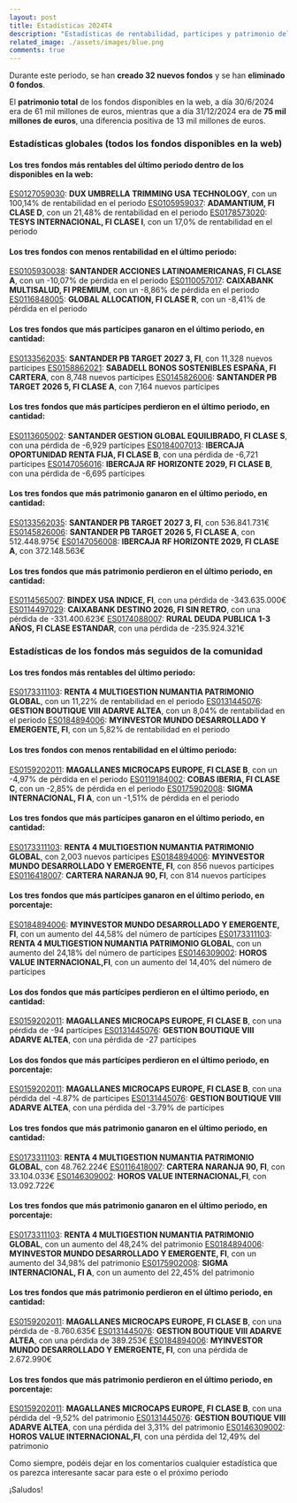```yaml
---
layout: post
title: Estadísticas 2024T4
description: "Estadísticas de rentabilidad, partícipes y patrimonio del último trimestre de 2024"
related_image: ./assets/images/blue.png
comments: true
---
```


Durante este periodo, se han **creado 32 nuevos fondos** y se han **eliminado 0 fondos**.

El **patrimonio total** de los fondos disponibles en la web, a día 30/6/2024 era de 61 mil millones de euros, mientras que a día 31/12/2024 era de **75 mil millones de euros**, una diferencia positiva de 13 mil millones de euros.

### **Estadísticas globales** (todos los fondos disponibles en la web)

#### Los tres **fondos más rentables** del último periodo dentro de los disponibles en la web:

[ES0127059030](./fondos/ES0127059030.html): **DUX UMBRELLA TRIMMING USA TECHNOLOGY**, con un 100,14% de rentabilidad en el periodo
[ES0105959037](./fondos/ES0105959037.html): **ADAMANTIUM, FI CLASE D**, con un 21,48% de rentabilidad en el periodo
[ES0178573020](./fondos/ES0178573020.html): **TESYS INTERNACIONAL, FI CLASE I**, con un 17,0% de rentabilidad en el periodo

#### Los tres **fondos con menos rentabilidad** en el último periodo:

[ES0105930038](./fondos/ES0105930038.html): **SANTANDER ACCIONES LATINOAMERICANAS, FI CLASE A**, con un -10,07% de pérdida en el periodo
[ES0110057017](./fondos/ES0110057017.html): **CAIXABANK MULTISALUD, FI PREMIUM**, con un -8,86% de pérdida en el periodo
[ES0116848005](./fondos/ES0116848005.html): **GLOBAL ALLOCATION, FI CLASE R**, con un -8,41% de pérdida en el periodo

#### Los tres **fondos que más partícipes ganaron** en el último periodo, en cantidad:

[ES0133562035](./fondos/ES0133562035.html): **SANTANDER PB TARGET 2027 3, FI**, con 11,328 nuevos partícipes
[ES0158862021](./fondos/ES0158862021.html): **SABADELL BONOS SOSTENIBLES ESPAÑA, FI CARTERA**, con 8,748 nuevos partícipes
[ES0145826006](./fondos/ES0145826006.html): **SANTANDER PB TARGET 2026 5, FI CLASE A**, con 7,164 nuevos partícipes

#### Los tres **fondos que más partícipes perdieron** en el último periodo, en cantidad:

[ES0113605002](./fondos/ES0113605002.html): **SANTANDER GESTION GLOBAL EQUILIBRADO, FI CLASE S**, con una pérdida de -6,929 partícipes
[ES0184007013](./fondos/ES0184007013.html): **IBERCAJA OPORTUNIDAD RENTA FIJA, FI CLASE B**, con una pérdida de -6,721 partícipes
[ES0147056016](./fondos/ES0147056016.html): **IBERCAJA RF HORIZONTE 2029, FI CLASE B**, con una pérdida de -6,695 partícipes

#### Los tres **fondos que más patrimonio ganaron** en el último periodo, en cantidad:

[ES0133562035](./fondos/ES0133562035.html): **SANTANDER PB TARGET 2027 3, FI**, con 536.841.731€
[ES0145826006](./fondos/ES0145826006.html): **SANTANDER PB TARGET 2026 5, FI CLASE A**, con 512.448.975€
[ES0147056008](./fondos/ES0147056008.html): **IBERCAJA RF HORIZONTE 2029, FI CLASE A**, con 372.148.563€

#### Los tres **fondos que más patrimonio perdieron** en el último periodo, en cantidad:

[ES0114565007](./fondos/ES0114565007.html): **BINDEX USA INDICE, FI**, con una pérdida de -343.635.000€
[ES0114497029](./fondos/ES0114497029.html): **CAIXABANK DESTINO 2026, FI SIN RETRO**, con una pérdida de -331.400.623€
[ES0174088007](./fondos/ES0174088007.html): **RURAL DEUDA PUBLICA 1-3 AÑOS, FI CLASE ESTANDAR**, con una pérdida de -235.924.321€

### **Estadísticas de los fondos más seguidos de la comunidad**

#### Los tres **fondos más rentables** del último periodo:

[ES0173311103](./fondos/ES0173311103.html): **RENTA 4 MULTIGESTION NUMANTIA PATRIMONIO GLOBAL**, con un 11,22% de rentabilidad en el periodo
[ES0131445076](./fondos/ES0131445076.html): **GESTION BOUTIQUE VIII ADARVE ALTEA**, con un 8,04% de rentabilidad en el periodo
[ES0184894006](./fondos/ES0184894006.html): **MYINVESTOR MUNDO DESARROLLADO Y EMERGENTE, FI**, con un 5,82% de rentabilidad en el periodo

#### Los tres **fondos con menos rentabilidad** en el último periodo:

[ES0159202011](./fondos/ES0159202011.html): **MAGALLANES MICROCAPS EUROPE, FI CLASE B**, con un -4,97% de pérdida en el periodo
[ES0119184002](./fondos/ES0119184002.html): **COBAS IBERIA, FI CLASE C**, con un -2,85% de pérdida en el periodo
[ES0175902008](./fondos/ES0175902008.html): **SIGMA INTERNACIONAL, FI A**, con un -1,51% de pérdida en el periodo

#### Los tres **fondos que más partícipes ganaron** en el último periodo, en **cantidad**:

[ES0173311103](./fondos/ES0173311103.html): **RENTA 4 MULTIGESTION NUMANTIA PATRIMONIO GLOBAL**, con 2,003 nuevos partícipes
[ES0184894006](./fondos/ES0184894006.html): **MYINVESTOR MUNDO DESARROLLADO Y EMERGENTE, FI**, con 856 nuevos partícipes
[ES0116418007](./fondos/ES0116418007.html): **CARTERA NARANJA 90, FI**, con 814 nuevos partícipes

#### Los tres **fondos que más partícipes ganaron** en el último periodo, en **porcentaje**:

[ES0184894006](./fondos/ES0184894006.html): **MYINVESTOR MUNDO DESARROLLADO Y EMERGENTE, FI**, con un aumento del 44,58% del número de partícipes
[ES0173311103](./fondos/ES0173311103.html): **RENTA 4 MULTIGESTION NUMANTIA PATRIMONIO GLOBAL**, con un aumento del 24,18% del número de partícipes
[ES0146309002](./fondos/ES0146309002.html): **HOROS VALUE INTERNACIONAL,FI**, con un aumento del 14,40% del número de partícipes

#### Los dos **fondos que más partícipes perdieron** en el último periodo, en **cantidad**:

[ES0159202011](./fondos/ES0159202011.html): **MAGALLANES MICROCAPS EUROPE, FI CLASE B**, con una pérdida de -94 partícipes
[ES0131445076](./fondos/ES0131445076.html): **GESTION BOUTIQUE VIII ADARVE ALTEA**, con una pérdida de -27 partícipes

#### Los dos **fondos que más partícipes perdieron** en el último periodo, en **porcentaje**:

[ES0159202011](./fondos/ES0159202011.html): **MAGALLANES MICROCAPS EUROPE, FI CLASE B**, con una pérdida del -4.87% de partícipes
[ES0131445076](./fondos/ES0131445076.html): **GESTION BOUTIQUE VIII ADARVE ALTEA**, con una pérdida del -3.79% de partícipes

#### Los tres **fondos que más patrimonio ganaron** en el último periodo, en **cantidad**:

[ES0173311103](./fondos/ES0173311103.html): **RENTA 4 MULTIGESTION NUMANTIA PATRIMONIO GLOBAL**, con 48.762.224€
[ES0116418007](./fondos/ES0116418007.html): **CARTERA NARANJA 90, FI**, con 33.104.033€
[ES0146309002](./fondos/ES0146309002.html): **HOROS VALUE INTERNACIONAL,FI**, con 13.092.722€

#### Los tres **fondos que más patrimonio ganaron** en el último periodo, en **porcentaje**:

[ES0173311103](./fondos/ES0173311103.html): **RENTA 4 MULTIGESTION NUMANTIA PATRIMONIO GLOBAL**, con un aumento del 48,24% del patrimonio
[ES0184894006](./fondos/ES0184894006.html): **MYINVESTOR MUNDO DESARROLLADO Y EMERGENTE, FI**, con un aumento del 34,98% del patrimonio
[ES0175902008](./fondos/ES0175902008.html): **SIGMA INTERNACIONAL, FI A**, con un aumento del 22,45% del patrimonio

#### Los tres **fondos que más patrimonio perdieron** en el último periodo, en **cantidad**:

[ES0159202011](./fondos/ES0159202011.html): **MAGALLANES MICROCAPS EUROPE, FI CLASE B**, con una pérdida de -8.760.635€
[ES0131445076](./fondos/ES0131445076.html): **GESTION BOUTIQUE VIII ADARVE ALTEA**, con una pérdida de 389.253€
[ES0184894006](./fondos/ES0184894006.html): **MYINVESTOR MUNDO DESARROLLADO Y EMERGENTE, FI**, con una pérdida de 2.672.990€

#### Los tres **fondos que más patrimonio perdieron** en el último periodo, en **porcentaje**:

[ES0159202011](./fondos/ES0159202011.html): **MAGALLANES MICROCAPS EUROPE, FI CLASE B**, con una pérdida del -9,52% del patrimonio
[ES0131445076](./fondos/ES0131445076.html): **GESTION BOUTIQUE VIII ADARVE ALTEA**, con una pérdida del 3,31% del patrimonio
[ES0146309002](./fondos/ES0146309002.html): **HOROS VALUE INTERNACIONAL,FI**, con una pérdida del 12,49% del patrimonio


Como siempre, podéis dejar en los comentarios cualquier estadística que os parezca interesante sacar para este o el próximo periodo

¡Saludos!